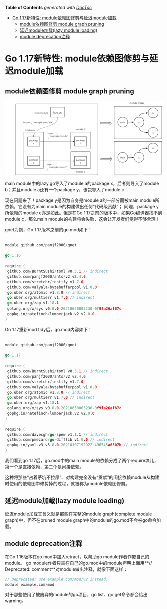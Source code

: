 <!-- START doctoc generated TOC please keep comment here to allow auto update -->
<!-- DON'T EDIT THIS SECTION, INSTEAD RE-RUN doctoc TO UPDATE -->
**Table of Contents**  *generated with [DocToc](https://github.com/thlorenz/doctoc)*

- [Go 1.17新特性: module依赖图修剪与延迟module加载](#go-117%E6%96%B0%E7%89%B9%E6%80%A7-module%E4%BE%9D%E8%B5%96%E5%9B%BE%E4%BF%AE%E5%89%AA%E4%B8%8E%E5%BB%B6%E8%BF%9Fmodule%E5%8A%A0%E8%BD%BD)
  - [module依赖图修剪 module graph pruning](#module%E4%BE%9D%E8%B5%96%E5%9B%BE%E4%BF%AE%E5%89%AA-module-graph-pruning)
  - [延迟module加载(lazy module loading)](#%E5%BB%B6%E8%BF%9Fmodule%E5%8A%A0%E8%BD%BDlazy-module-loading)
  - [module deprecation注释](#module-deprecation%E6%B3%A8%E9%87%8A)

<!-- END doctoc generated TOC please keep comment here to allow auto update -->

# Go 1.17新特性: module依赖图修剪与延迟module加载
## module依赖图修剪 module graph pruning

![](.module_images/module_graph.png)

main module中的lazy.go导入了module a的package x，后者则导入了module b；并且module a还有一个package y，该包导入了module c

现在问题来了！package y是因为自身是module a的一部分而被main module所依赖，它没有为main module的构建做出任何“代码级贡献”；
同理，package y所依赖的module c亦是如此。但是在Go 1.17之前的版本中，如果Go编译器找不到module c，那么main module的构建将会失败，这会让开发者们觉得不够合理！

gnet为例，Go 1.17版本之前的go.mod如下：

```go

module github.com/panjf2000/gnet

go 1.16

require (
 github.com/BurntSushi/toml v0.3.1 // indirect
 github.com/panjf2000/ants/v2 v2.4.6
 github.com/stretchr/testify v1.7.0
 github.com/valyala/bytebufferpool v1.0.0
 go.uber.org/atomic v1.8.0 // indirect
 go.uber.org/multierr v1.7.0 // indirect
 go.uber.org/zap v1.18.1
 golang.org/x/sys v0.0.0-20210630005230-0f9fa26af87c
 gopkg.in/natefinch/lumberjack.v2 v2.0.0
)
```

Go 1.17重新mod tidy后，go.mod内容如下：
```go

module github.com/panjf2000/gnet

go 1.17

require (
 github.com/BurntSushi/toml v0.3.1 // indirect
 github.com/panjf2000/ants/v2 v2.4.6
 github.com/stretchr/testify v1.7.0
 github.com/valyala/bytebufferpool v1.0.0
 go.uber.org/atomic v1.8.0 // indirect
 go.uber.org/multierr v1.7.0 // indirect
 go.uber.org/zap v1.18.1
 golang.org/x/sys v0.0.0-20210630005230-0f9fa26af87c
 gopkg.in/natefinch/lumberjack.v2 v2.0.0
)

require (
 github.com/davecgh/go-spew v1.1.1 // indirect
 github.com/pmezard/go-difflib v1.0.0 // indirect
 gopkg.in/yaml.v3 v3.0.0-20210107192922-496545a6307b // indirect
)
```

我们看到go 1.17后，go.mod中的main module的依赖分成了两个require块儿，第一个是直接依赖，第二个是间接依赖。


这种将那些“占着茅坑不拉屎”、对构建完全没有“贡献”的间接依赖module从构建时使用的依赖图中修剪掉的过程，就被称为module依赖图修剪。



## 延迟module加载(lazy module loading)


延迟module加载其含义就是那些在完整的module graph(complete module graph)中，但不在pruned module graph中的module的go.mod不会被go命令加载。



## module deprecation注释

在Go 1.16版本在go.mod中加入retract，以帮助go module作者作废自己的module。
go module作者只需在自己的go.mod中的module声明上面用**// Deprecated: comment**对module做出注释，就像下面这样：

```go
// Deprecated: use example.com/mod/v2 instead.
module example.com/mod
```

对于那些使用了被废弃的module的go项目，go list、go get命令都会给出warning。